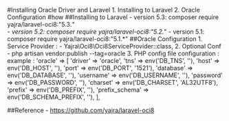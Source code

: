 #Installing Oracle Driver and Laravel
	1. Installing to Laravel
	2. Oracle Configuration
#how 
##Installing to Laravel
	- version 5.3: composer require yajra/laravel-oci8:"5.3.*"  
	- version 5.2: composer require yajra/laravel-oci8:"5.2.*"
	- version 5.1: composer require yajra/laravel-oci8:"5.1.*"
##Oracle Configuration 
	1. Service Provider : 
		- Yajra\Oci8\Oci8ServiceProvider::class,
	2. Optional Conf 
		- php artisan vendor:publish --tag=oracle
	3. PHP config file configuration : 
		example : 
			'oracle' => [
				'driver'        => 'oracle',
				'tns'           => env('DB_TNS', ''),
				'host'          => env('DB_HOST', ''),
				'port'          => env('DB_PORT', '1521'),
				'database'      => env('DB_DATABASE', ''),
				'username'      => env('DB_USERNAME', ''),
				'password'      => env('DB_PASSWORD', ''),
				'charset'       => env('DB_CHARSET', 'AL32UTF8'),
				'prefix'        => env('DB_PREFIX', ''),
				'prefix_schema' => env('DB_SCHEMA_PREFIX', ''),
			],
			
##Reference
	- https://github.com/yajra/laravel-oci8